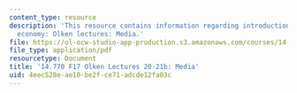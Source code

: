 ```yaml
---
content_type: resource
description: 'This resource contains information regarding introduction to political
  economy: Olken lectures: Media.'
file: https://ol-ocw-studio-app-production.s3.amazonaws.com/courses/14-770-introduction-to-political-economy-fall-2017/4eec528eae10be2fce71adcde12fa03c_MIT14_770F17_lec20_21b.pdf
file_type: application/pdf
resourcetype: Document
title: '14.770 F17 Olken Lectures 20-21b: Media'
uid: 4eec528e-ae10-be2f-ce71-adcde12fa03c
---
```

